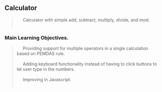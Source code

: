 ## Calculator
  > &nbsp;&nbsp;&nbsp;&nbsp; Calculator with simple add, subtract, multiply, divide, and mod. <br/><br/>
  
### Main Learning Objectives.
  > &nbsp;&nbsp;&nbsp;&nbsp; Providing support for multiple operators in a single calculation based on PEMDAS rule. <br/><br/>
  > &nbsp;&nbsp;&nbsp;&nbsp; Adding keyboard functionality instead of having to click buttons to let user type in the numbers. <br/><br/>
  > &nbsp;&nbsp;&nbsp;&nbsp; Improving in Javascript. <br/><br/>
